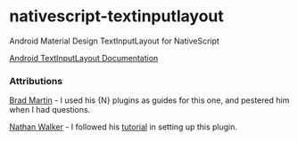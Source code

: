 # nativescript-textinputlayout
Android Material Design TextInputLayout for NativeScript

[Android TextInputLayout Documentation](http://developer.android.com/reference/android/support/design/widget/TextInputLayout.html)



### Attributions
[Brad Martin](https://github.com/bradmartin) - I used his {N} plugins as guides for this one, and pestered him when I had questions.

[Nathan Walker](https://github.com/NathanWalker) - I followed his [tutorial](http://developer.telerik.com/featured/creating-nativescript-plugins-in-typescript/) in setting up this plugin.